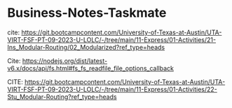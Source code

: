 # Business-Notes-Taskmate


cite: https://git.bootcampcontent.com/University-of-Texas-at-Austin/UTA-VIRT-FSF-PT-09-2023-U-LOLC/-/tree/main/11-Express/01-Activities/21-Ins_Modular-Routing/02_Modularized?ref_type=heads 

Cite: https://nodejs.org/dist/latest-v6.x/docs/api/fs.html#fs_fs_readfile_file_options_callback

CITE: https://git.bootcampcontent.com/University-of-Texas-at-Austin/UTA-VIRT-FSF-PT-09-2023-U-LOLC/-/tree/main/11-Express/01-Activities/22-Stu_Modular-Routing?ref_type=heads